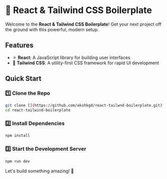 # 🚀 React & Tailwind CSS Boilerplate

Welcome to the **React & Tailwind CSS Boilerplate**! Get your next project off the ground with this powerful, modern setup.

## Features
- ⚛️ **React**: A JavaScript library for building user interfaces
- 💨 **Tailwind CSS**: A utility-first CSS framework for rapid UI development

## Quick Start

### 1️⃣ Clone the Repo
```bash
git clone [](https://github.com/akshkgd/react-tailwnd-boilerplate.git)
cd react-tailwind-boilerplate
```

### 2️⃣ Install Dependencies
```bash
npm install
```

### 3️⃣ Start the Development Server
```bash
npm run dev
```

Let's build something amazing! 🌟

